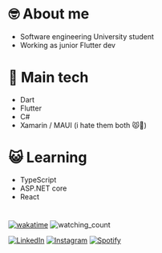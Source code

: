 # 🤓 About me
- Software engineering University student
- Working as junior Flutter dev
# 🤖 Main tech
- Dart
- Flutter
- C#
- Xamarin / MAUI (i hate them both 😾💢)
# 😺 Learning
- TypeScript
- ASP.NET core
- React

#
[![wakatime](https://wakatime.com/badge/user/f9c48062-bdb8-4c16-9ba7-087dd06d5349.svg)](https://wakatime.com/@f9c48062-bdb8-4c16-9ba7-087dd06d5349)
<img src="https://komarev.com/ghpvc/?username=myhal777&color=brightgreen" alt="watching_count" />

<a href="https://www.linkedin.com/in/michal-mrkva-aa536b2a6/" target="_blank"><img src="https://img.shields.io/badge/LinkedIn-%230077B5.svg?&style=flat-square&logo=linkedin&logoColor=white" alt="LinkedIn"></a>
<a href="https://www.instagram.com/myhal._/" target="_blank"><img src="https://img.shields.io/badge/Instagram-%23E4405F.svg?&style=flat-square&logo=instagram&logoColor=white" alt="Instagram"></a>
<a href="https://open.spotify.com/user/217xrnxr6asz3gb3jm3dmmlaa?si=dc199e99b0934c09" target="_blank"><img src="https://img.shields.io/badge/Spotify-%231ED760.svg?&style=flat-square&logo=spotify&logoColor=white" alt="Spotify"></a>
